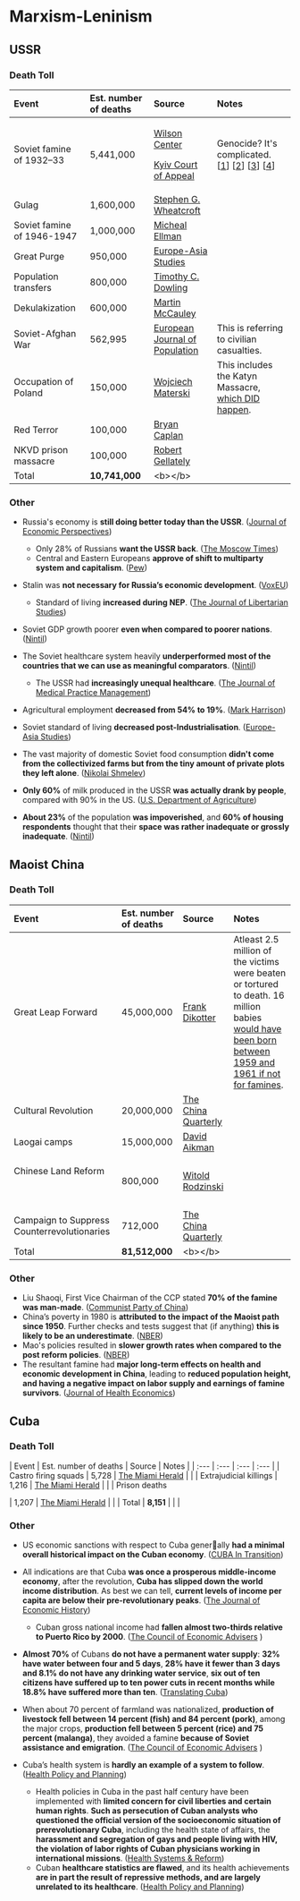# Marxism-Leninism

## USSR

### Death Toll

<table>
  <thead>
    <tr>
      <th style="text-align:left"><b>Event</b>
      </th>
      <th style="text-align:left"><b>Est. number of deaths</b>
      </th>
      <th style="text-align:left"><b>Source</b>
      </th>
      <th style="text-align:left">Notes</th>
    </tr>
  </thead>
  <tbody>
    <tr>
      <td style="text-align:left">Soviet famine of 1932&#x2013;33
        <br />
      </td>
      <td style="text-align:left">5,441,000</td>
      <td style="text-align:left">
        <p><a href="https://www.wilsoncenter.org/publication/the-kazakh-famine-1930-33-and-the-politics-history-the-post-soviet-space">Wilson Center</a>
        </p>
        <p><a href="http://old.mfa.gov.ua/mediafiles/files/misc/2017-11-01/legal03a.pdf#page=13">Kyiv Court of Appeal</a>
        </p>
      </td>
      <td style="text-align:left">Genocide? It&apos;s complicated. [<a href="https://bearkunin.medium.com/historiography-of-soviet-hunger-f3894172c52b">1</a>]
        [<a href="https://bearkunin.medium.com/the-great-famine-of-kazakhstan-39de1567c3d8">2</a>]
        [<a href="https://bearkunin.medium.com/aid-during-the-holodomor-e349be403529">3</a>]
        [<a href="https://www.youtube.com/watch?v=JBQYnN6pAg0">4</a>]</td>
    </tr>
    <tr>
      <td style="text-align:left">Gulag</td>
      <td style="text-align:left">1,600,000</td>
      <td style="text-align:left"><a href="https://sovietinfo.tripod.com/WCR-Secret_Police.pdf#page=6">Stephen G. Wheatcroft</a>
      </td>
      <td style="text-align:left"></td>
    </tr>
    <tr>
      <td style="text-align:left">Soviet famine of 1946-1947</td>
      <td style="text-align:left">1,000,000</td>
      <td style="text-align:left"><a href="http://www.paulbogdanor.com/left/soviet/famine/ellman1947.pdf">Micheal Ellman</a>
      </td>
      <td style="text-align:left"></td>
    </tr>
    <tr>
      <td style="text-align:left">Great Purge</td>
      <td style="text-align:left">950,000</td>
      <td style="text-align:left"><a href="https://sovietinfo.tripod.com/ELM-Repression_Statistics.pdf#page=12">Europe-Asia Studies</a>
      </td>
      <td style="text-align:left"></td>
    </tr>
    <tr>
      <td style="text-align:left">Population transfers</td>
      <td style="text-align:left">800,000</td>
      <td style="text-align:left"><a href="https://cloudflare-ipfs.com/ipfs/bafykbzacealklb6xjmiojub272ixd2cxrgu2y26nqyfuacfypbmppys7ezhcy?filename=Timothy%20C.%20Dowling%20-%20Russia%20at%20War%20%5B2%20volumes%5D_%20From%20the%20Mongol%20Conquest%20to%20Afghanistan%2C%20Chechnya%2C%20and%20Beyond-ABC-CLIO%20%282014%29.pdf#page=973">Timothy C. Dowling</a>
      </td>
      <td style="text-align:left"></td>
    </tr>
    <tr>
      <td style="text-align:left">Dekulakization</td>
      <td style="text-align:left">600,000</td>
      <td style="text-align:left"><a href="https://twin.sci-hub.do/6294/63606fa9ee27e06b92df6e26b546bac4/the-soviet-union-19171991-1993.pdf">Martin McCauley</a>
      </td>
      <td style="text-align:left"></td>
    </tr>
    <tr>
      <td style="text-align:left">Soviet-Afghan War</td>
      <td style="text-align:left">562,995</td>
      <td style="text-align:left"><a href="https://www.prio.org/Global/upload/CSCW/Data/BattleDeath/Monitoring%20trends%20in%20global%20combat%20EJP.pdf#page=10">European Journal of Population</a>
      </td>
      <td style="text-align:left">This is referring to civilian casualties.</td>
    </tr>
    <tr>
      <td style="text-align:left">Occupation of Poland</td>
      <td style="text-align:left">150,000</td>
      <td style="text-align:left"><a href="https://archive.is/PnBV">Wojciech Materski</a>
      </td>
      <td style="text-align:left">This includes the Katyn Massacre, <a href="https://old.reddit.com/r/badhistory/comments/2desr9/what_do_we_know_of_the_katyn_massacre_well_no_one/">which DID happen</a>.</td>
    </tr>
    <tr>
      <td style="text-align:left">Red Terror
        <br />
      </td>
      <td style="text-align:left">100,000</td>
      <td style="text-align:left"><a href="https://econfaculty.gmu.edu/bcaplan/museum/his1g.htm">Bryan Caplan</a>
      </td>
      <td style="text-align:left"></td>
    </tr>
    <tr>
      <td style="text-align:left">NKVD prison massacre</td>
      <td style="text-align:left">100,000</td>
      <td style="text-align:left"><a href="https://0x0.la/u/Gy9IDgS.pdf#page=476">Robert Gellately</a>
      </td>
      <td style="text-align:left"></td>
    </tr>
    <tr>
      <td style="text-align:left">Total</td>
      <td style="text-align:left"><b>10,741,000</b>
      </td>
      <td style="text-align:left">&lt;b&gt;&lt;/b&gt;</td>
      <td style="text-align:left"></td>
    </tr>
  </tbody>
</table>

###  Other

* Russia's economy is **still doing better today than the USSR**. \([Journal of Economic Perspectives](https://pubs.aeaweb.org/doi/pdfplus/10.1257/0895330053147949)\)
  * Only 28% of Russians **want the USSR back**. \([The Moscow Times](https://archive.is/HRJm1#selection-679.14-679.118)\)
  * Central and Eastern Europeans **approve of shift to multiparty system and capitalism**. \([Pew](https://www.pewresearch.org/fact-tank/2019/10/15/key-takeaways-public-opinion-europe-30-years-after-fall-of-communism/ft_19-10-15_europecommunism_generally-central-eastern-europeans-approve-shift-multiparty-system-free-market-economy/)\)
* Stalin was **not necessary for Russia’s economic development**. \([VoxEU](https://voxeu.org/article/stalin-and-soviet-industrialisation)\)
  * Standard of living **increased during NEP**. \([The Journal of Libertarian Studies](https://cdn.mises.org/5_1_5_0.pdf)\)
* Soviet GDP growth poorer **even when compared to poorer nations**. \([Nintil](https://archive.is/ofVRQ)\)
* The Soviet healthcare system heavily **underperformed most of the countries that we can use as meaningful comparators**. \([Nintil](https://archive.is/AfXW4)\)
  * The USSR had **increasingly unequal healthcare**. \([The Journal of Medical Practice Management](https://0x0.la/u/xeDYQGi.pdf#page=4)\)
* Agricultural employment **decreased from 54% to 19%**. \([Mark Harrison](https://warwick.ac.uk/fac/soc/economics/staff/mharrison/public/agriculture1996.pdf#page=16)\)
* Soviet standard of living **decreased post-Industrialisation**. \([Europe-Asia Studies](https://zero.sci-hub.se/4242/67100dbe8df0ee83de5b258d91a9252e/filtzer1999.pdf)\)
* The vast majority of domestic Soviet food consumption **didn't come from the collectivized farms but from the tiny amount of private plots they left alone**. \([Nikolai Shmelev](https://0x0.la/u/GVzSooX.pdf#page=84)\)
* **Only 60%** of milk produced in the USSR **was actually drank by people**, compared with 90% in the US. \([U.S. Department of Agriculture](https://www.ucis.pitt.edu/nceeer/0000-701-1-Gray.pdf)\) 
* **About 23%** of the population **was impoverished**, and **60% of housing respondents** thought that their **space was rather inadequate or grossly inadequate**. \([Nintil](https://nintil.com/the-soviet-union-poverty-and-inequality)\)

## Maoist China

### Death Toll

<table>
  <thead>
    <tr>
      <th style="text-align:left"><b>Event</b>
      </th>
      <th style="text-align:left"><b>Est. number of deaths</b>
      </th>
      <th style="text-align:left"><b>Source</b>
      </th>
      <th style="text-align:left">Notes</th>
    </tr>
  </thead>
  <tbody>
    <tr>
      <td style="text-align:left">Great Leap Forward</td>
      <td style="text-align:left">45,000,000</td>
      <td style="text-align:left"><a href="https://0x0.la/u/mZmbzon.pdf#page=8">Frank Dikotter</a>
      </td>
      <td style="text-align:left">Atleast 2.5 million of the victims were beaten or tortured to death. 16
        million babies<a href="https://www.cato.org/sites/cato.org/files/serials/files/cato-journal/2014/9/cj34n3-2.pdf"> would have been born between 1959 and 1961 if not for famines</a>.</td>
    </tr>
    <tr>
      <td style="text-align:left">Cultural Revolution</td>
      <td style="text-align:left">20,000,000</td>
      <td style="text-align:left"><a href="https://moscow.sci-hub.se/3700/92fc7d5fe83c73962ce880cce4f6e48a/pye1986.pdf#page=2">The China Quarterly</a>
      </td>
      <td style="text-align:left"></td>
    </tr>
    <tr>
      <td style="text-align:left">Laogai camps</td>
      <td style="text-align:left">15,000,000</td>
      <td style="text-align:left"><a href="https://www.washingtonexaminer.com/weekly-standard/the-laogai-archipelago">David Aikman</a>
      </td>
      <td style="text-align:left"></td>
    </tr>
    <tr>
      <td style="text-align:left">
        <p>Chinese Land Reform</p>
        <p>
          <br />
        </p>
      </td>
      <td style="text-align:left">800,000</td>
      <td style="text-align:left"><a href="https://books.google.com/books?id=oJhMDwAAQBAJ&amp;pg=PA257&amp;lpg=PA257&amp;dq=Estimates+of+the+number+of+landlords+and+rural+power-holders+who+died+range+from+200,000+to+two+million.&amp;source=bl&amp;ots=lpOXipT7vn&amp;sig=ACfU3U3670kh9J4A88m8QDnBF8uuDqHUfw&amp;hl=en&amp;sa=X&amp;ved=2ahUKEwjE6peQtZDwAhXGVsAKHeGuAiwQ6AEwAXoECAIQAw#v=onepage&amp;q=Estimates%20of%20the%20number%20of%20landlords%20and%20rural%20power-holders%20who%20died%20range%20from%20200%2C000%20to%20two%20million.&amp;f=false">Witold Rodzinski</a>
      </td>
      <td style="text-align:left"></td>
    </tr>
    <tr>
      <td style="text-align:left">Campaign to Suppress Counterrevolutionaries</td>
      <td style="text-align:left">712,000</td>
      <td style="text-align:left"><a href="https://moscow.sci-hub.se/3868/e7725c84a71d7bf3fd49885260e2a1bc/kuisong2008.pdf">The China Quarterly</a>
      </td>
      <td style="text-align:left"></td>
    </tr>
    <tr>
      <td style="text-align:left">Total</td>
      <td style="text-align:left"><b>81,512,000</b>
      </td>
      <td style="text-align:left">&lt;b&gt;&lt;/b&gt;</td>
      <td style="text-align:left"></td>
    </tr>
  </tbody>
</table>

### Other

* Liu Shaoqi, First Vice Chairman of the CCP stated **70% of the famine was man-made**. \([Communist Party of China](https://archive.is/KVMca)\)
* China’s poverty in 1980 is **attributed to the impact of the Maoist path since 1950**. Further checks and tests suggest that \(if anything\) **this is likely to be an underestimate**. \([NBER](https://www.nber.org/system/files/working_papers/w28370/w28370.pdf)\)
* Mao's policies resulted in **slower growth rates when compared to the post reform policies**. \([NBER](https://www.nber.org/system/files/working_papers/w21397/w21397.pdf)\)
* The resultant famine had **major long-term effects on health and economic development in China**, leading to **reduced population height, and having a negative impact on labor supply and earnings of famine survivors**. \([Journal of Health Economics](https://twin.sci-hub.se/6148/5dabb37e6a8a106dc6b078d6038dab9d/chen2007.pdf)\)

## Cuba

### Death Toll

| Event | Est. number of deaths | Source | Notes |
| :--- | :--- | :--- | :--- |
| Castro firing squads | 5,728 | [The Miami Herald](https://archive.is/XsgqX#selection-77.2-80.0) |  |
| Extrajudicial killings | 1,216 | [​The Miami Herald](https://archive.is/XsgqX#selection-85.0-88.0) |  |
| Prison deaths  | 1,207 | [The Miami Herald](https://archive.is/XsgqX#selection-85.0-85.25) |  |
| Total | **8,151** |  |  |

### Other

* US economic sanctions with respect to Cuba generally **had a minimal overall historical impact on the   Cuban economy**. \([CUBA In Transition](https://ascecuba.org//c/wp-content/uploads/2014/09/v11-coleman.pdf)\)
* All indications are that Cuba **was once a prosperous middle-income economy**, after the revolution, **Cuba has slipped down the world income distribution**. As best we can tell, **current levels of income per capita are below their pre-revolutionary peaks**. \([The Journal of Economic History](http://citeseerx.ist.psu.edu/viewdoc/download?doi=10.1.1.503.8045&rep=rep1&type=pdf)\)
  * Cuban gross national income had **fallen almost two-thirds relative to Puerto Rico by 2000**. \([The Council of Economic Advisers](https://trumpwhitehouse.archives.gov/wp-content/uploads/2018/10/The-Opportunity-Costs-of-Socialism.pdf#page=18)    \) 
* **Almost 70%** of Cubans **do not have a permanent water supply**: **32%** **have water between four and 5 days**, **28% have it fewer than 3 days and 8.1% do not have any drinking water service**, **six out of ten citizens have suffered up to ten power cuts in recent months while 18.8% have suffered more than ten**. \([Translating Cuba](https://translatingcuba.com/more-than-half-of-cuban-households-live-below-the-poverty-line-human-rights-group-reports/)\)
* When about 70 percent of farmland was nationalized, **production of livestock fell between 14 percent \(fish\) and 84 percent \(pork\)**, among the major crops, **production fell between 5 percent \(rice\) and 75 percent \(malanga\)**, they avoided a famine **because of Soviet assistance and emigration**. \([The Council of Economic Advisers](https://trumpwhitehouse.archives.gov/wp-content/uploads/2018/10/The-Opportunity-Costs-of-Socialism.pdf#page=18)  \)
* Cuba’s health system is **hardly an example of a system to follow**. \([Health Policy and Planning](https://academic.oup.com/heapol/article-pdf/33/6/760/25050755/czy035.pdf)\)
  * Health policies in Cuba in the past half century have been implemented with **limited concern for civil liberties and certain human rights**. **Such as persecution of Cuban analysts who questioned the official version of the socioeconomic situation of prerevolutionary Cuba**, including the health state of affairs, the **harassment and segregation of gays and people living with HIV, the violation of labor rights of Cuban physicians working in international missions**. \([Health Systems & Reform](https://www.tandfonline.com/doi/pdf/10.1080/23288604.2018.1446275)\)
  * Cuban **healthcare statistics are flawed**, and its health achievements **are in part the result of repressive methods, and are largely unrelated to its healthcare**. \([Health Policy and Planning](https://academic.oup.com/heapol/article-pdf/33/6/755/25050747/czy033.pdf)\)

